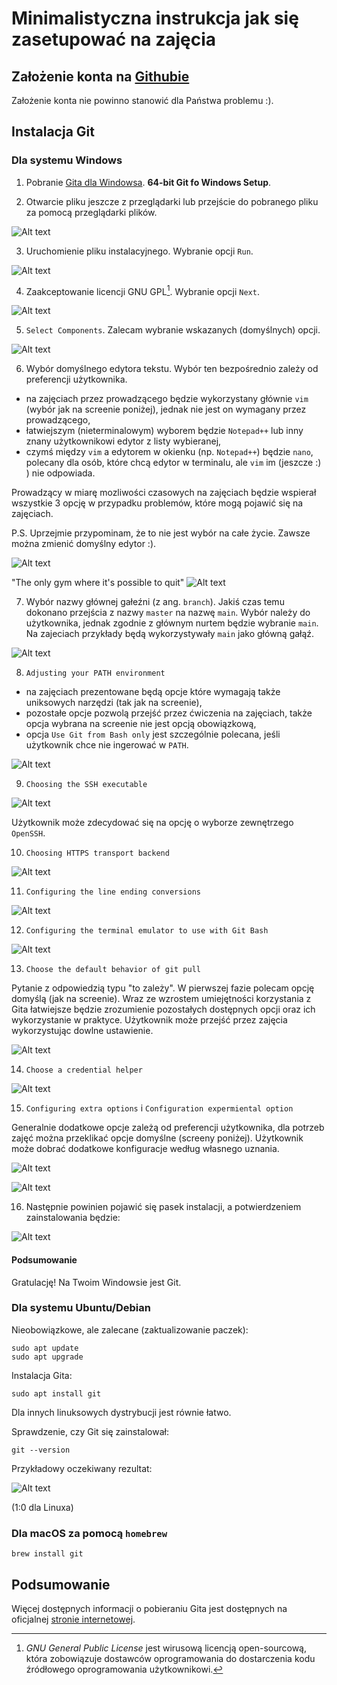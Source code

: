 # Minimalistyczna instrukcja jak się zasetupować na zajęcia

## Założenie konta na [Githubie](https://github.com/)

Założenie konta nie powinno stanowić dla Państwa problemu :).

## Instalacja Git

### Dla systemu Windows

1. Pobranie [Gita dla Windowsa](https://git-scm.com/download/win).
**64-bit Git fo Windows Setup**.

2. Otwarcie pliku jeszcze z przeglądarki lub przejście do pobranego pliku za pomocą przeglądarki plików.

![Alt text](/imgs/git_in_downloads.png "Optional titl")

3. Uruchomienie pliku instalacyjnego. Wybranie opcji `Run`.

![Alt text](/imgs/git_installer_1.png)

4. Zaakceptowanie licencji GNU GPL[^1]. Wybranie opcji `Next`.

![Alt text](/imgs/git_gnu_gpl_2.png)

5. `Select Components`. Zalecam wybranie wskazanych (domyślnych) opcji.

![Alt text](/imgs/git_select_components_3.png)

6. Wybór domyślnego edytora tekstu. 
Wybór ten bezpośrednio zależy od preferencji użytkownika.

- na zajęciach przez prowadzącego będzie wykorzystany głównie `vim` (wybór jak na screenie poniżej),
jednak nie jest on wymagany przez prowadzącego,
- łatwiejszym (nieterminalowym) wyborem będzie `Notepad++` lub inny znany użytkownikowi edytor z
listy wybieranej, 
- czymś między `vim` a edytorem w okienku (np. `Notepad++`) będzie `nano`, polecany dla osób,
które chcą edytor w terminalu, ale `vim` im (jeszcze :) ) nie odpowiada. 

Prowadzący w miarę mozliwości czasowych na zajęciach będzie wspierał wszystkie 3 opcję w przypadku 
problemów, które mogą pojawić się na zajęciach.

P.S. Uprzejmie przypominam, że to nie jest wybór na całe życie. Zawsze można zmienić domyślny edytor :).

![Alt text](/imgs/git_vim_4.png)

"The only gym where it's possible to quit"
![Alt text](/imgs/vim_meme.png "Znalezione w czeluściach r/linuxmeme")

7. Wybór nazwy głównej gałeźni (z ang. `branch`). Jakiś czas temu dokonano przejścia z nazwy `master`
na nazwę `main`. Wybór należy do użytkownika, jednak zgodnie z głównym nurtem będzie wybranie `main`. 
Na zajeciach przykłady będą wykorzystywały `main` jako główną gałąź.

![Alt text](/imgs/git_main_5.png)

8. `Adjusting your PATH environment` 

- na zajęciach prezentowane będą opcje które wymagają także uniksowych narzędzi (tak jak na screenie),
- pozostałe opcje pozwolą przejść przez ćwiczenia na zajęciach, także opcja wybrana na screenie nie jest
opcją obowiązkową,
- opcja `Use Git from Bash only` jest szczególnie polecana, jeśli użytkownik chce nie ingerować w `PATH`.

![Alt text](/imgs/git_path_6.png)

9. `Choosing the SSH executable`

![Alt text](/imgs/git_openssh_7.png)

Użytkownik może zdecydować się na opcję o wyborze zewnętrzego `OpenSSH`.

10. `Choosing HTTPS transport backend`

![Alt text](/imgs/git_https_8.png)

11. `Configuring the line ending conversions`

![Alt text](/imgs/git_line_ending_9.png)

12. `Configuring the terminal emulator to use with Git Bash`

![Alt text](/imgs/git_terminal_10.png)

13. `Choose the default behavior of git pull`

Pytanie z odpowiedzią typu "to zależy". W pierwszej fazie polecam opcję domyślą (jak na screenie).
Wraz ze wzrostem umiejętności korzystania z Gita łatwiejsze będzie zrozumienie pozostałych dostępnych opcji
oraz ich wykorzystanie w praktyce. Użytkownik może przejść przez zajęcia wykorzystując dowlne ustawienie.

![Alt text](/imgs/git_pull_11.png)

14. `Choose a credential helper`

![Alt text](/imgs/git_c_helper_12.png)

15. `Configuring extra options` i `Configuration expermiental option`

Generalnie dodatkowe opcje zależą od preferencji użytkownika, dla potrzeb zajęć można przeklikać opcje 
domyślne (screeny poniżej). Użytkownik może dobrać dodatkowe konfiguracje według własnego uznania.

![Alt text](/imgs/git_extra_opt_13.png)

![Alt text](/imgs/git_experimental.png)

16. Następnie powinien pojawić się pasek instalacji, a potwierdzeniem zainstalowania będzie:

![Alt text](/imgs/git_end_15.png)

#### Podsumowanie

Gratulację! Na Twoim Windowsie jest Git.

### Dla systemu Ubuntu/Debian

Nieobowiązkowe, ale zalecane (zaktualizowanie paczek):

```
sudo apt update
sudo apt upgrade
```

Instalacja Gita:

```
sudo apt install git
```

Dla innych linuksowych dystrybucji jest równie łatwo.

Sprawdzenie, czy Git się zainstalował:

```
git --version
```

Przykładowy oczekiwany rezultat:

![Alt text](/imgs/git_linux_v_1.png)

(1:0 dla Linuxa)

### Dla macOS za pomocą `homebrew`

```
brew install git
```
## Podsumowanie

Więcej dostępnych informacji o pobieraniu Gita jest dostępnych na oficjalnej 
[stronie internetowej](https://git-scm.com/downloads).




[^1]: *GNU General Public License* jest wirusową licencją open-sourcową, która zobowiązuje
dostawców oprogramowania do dostarczenia kodu źródłowego oprogramowania użytkownikowi. 


